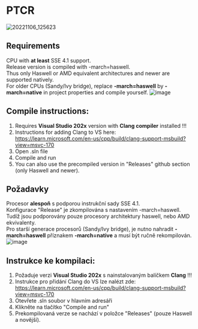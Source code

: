 # PTCR
![20221106_125623](https://user-images.githubusercontent.com/82727531/200171228-0e95aa64-be6e-461d-ba64-f92cf38d16f4.png)
## Requirements
CPU with **at least** SSE 4.1 support. <br>
Release version is compiled with -march=haswell. <br>
Thus only Haswell or AMD equivalent architectures and newer are supported natively. <br>
For older CPUs (Sandy/Ivy bridge), replace **-march=haswell** by **-march=native** in project properties and compile yourself.
![image](https://user-images.githubusercontent.com/82727531/196033712-3999a534-bf3d-4428-95ea-3b96ab3b11fe.png)


## Compile instructions:
1) Requires **Visual Studio 202x** version with **Clang compiler** installed !!!
2) Instructions for adding Clang to VS here:<br>
https://learn.microsoft.com/en-us/cpp/build/clang-support-msbuild?view=msvc-170
3) Open .sln file
4) Compile and run
5) You can also use the precompiled version in "Releases" github section (only Haswell and newer).
## Požadavky
Procesor **alespoň** s podporou instrukční sady SSE 4.1. <br>
Konfigurace "Release" je zkompilována s nastavením -march=haswell. <br>
Tudíž jsou podporovány pouze procesory architektury haswell, nebo AMD ekvivalenty. <br>
Pro starší generace procesorů (Sandy/Ivy bridge), je nutno nahradit **-march=haswell** příznakem **-march=native** a musí být ručně rekompilován.
![image](https://user-images.githubusercontent.com/82727531/196033712-3999a534-bf3d-4428-95ea-3b96ab3b11fe.png)


## Instrukce ke kompilaci:
1) Požaduje verzi **Visual Studio 202x** s nainstalovaným balíčkem **Clang** !!!
2) Instrukce pro přidání Clang do VS lze nalézt zde:<br>
https://learn.microsoft.com/en-us/cpp/build/clang-support-msbuild?view=msvc-170
3) Otevřete .sln soubor v hlavním adresáři
4) Klikněte na tlačítko "Compile and run"
5) Prekompilovaná verze se nachází v položce "Releases" (pouze Haswell a novější).
